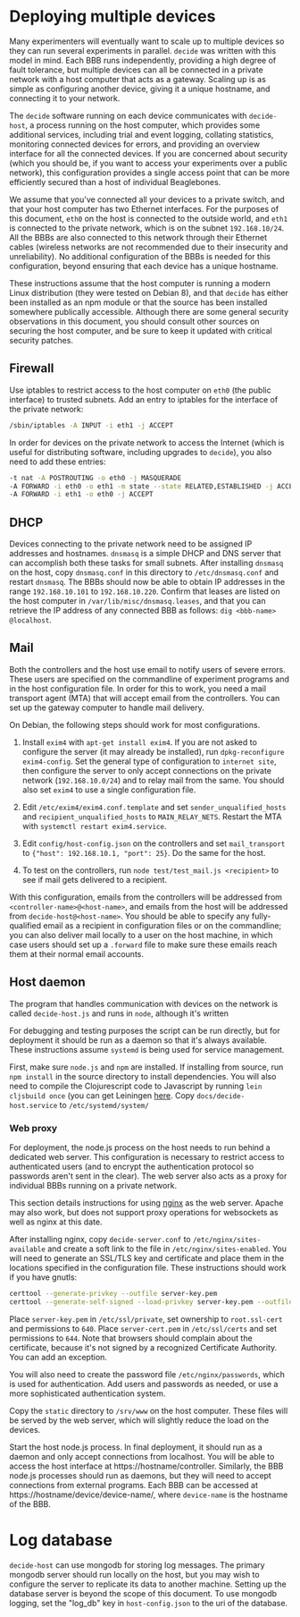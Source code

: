 # Deploying multiple devices

Many experimenters will eventually want to scale up to multiple devices so they can run several experiments in parallel. `decide` was written with this model in mind. Each BBB runs independently, providing a high degree of fault tolerance, but multiple devices can all be connected in a private network with a host computer that acts as a gateway. Scaling up is as simple as configuring another device, giving it a unique hostname, and connecting it to your network.

The `decide` software running on each device communicates with `decide-host`, a process running on the host computer, which provides some additional services, including trial and event logging, collating statistics, monitoring connected devices for errors, and providing an overview interface for all the connected devices. If you are concerned about security (which you should be, if you want to access your experiments over a public network), this configuration provides a single access point that can be more efficiently secured than a host of individual Beaglebones.

We assume that you've connected all your devices to a private switch, and that your host computer has two Ethernet interfaces. For the purposes of this document, `eth0` on the host is connected to the outside world, and `eth1` is connected to the private network, which is on the subnet `192.168.10/24`. All the BBBs are also connected to this network through their Ethernet cables (wireless networks are not recommended due to their insecurity and unreliability). No additional configuration of the BBBs is needed for this configuration, beyond ensuring that each device has a unique hostname.

These instructions assume that the host computer is running a modern Linux distribution (they were tested on Debian 8), and that `decide` has either been installed as an npm module or that the source has been installed somewhere publically accessible.  Although there are some general security observations in this document, you should consult other sources on securing the host computer, and be sure to keep it updated with critical security patches.

## Firewall

Use iptables to restrict access to the host computer on `eth0` (the public interface) to trusted subnets. Add an entry to iptables for the interface of the private network:

```bash
/sbin/iptables -A INPUT -i eth1 -j ACCEPT
```

In order for devices on the private network to access the Internet (which is useful for distributing software, including upgrades to `decide`), you also need to add these entries:

```bash
-t nat -A POSTROUTING -o eth0 -j MASQUERADE
-A FORWARD -i eth0 -o eth1 -m state --state RELATED,ESTABLISHED -j ACCEPT
-A FORWARD -i eth1 -o eth0 -j ACCEPT
```

## DHCP

Devices connecting to the private network need to be assigned IP addresses and hostnames. `dnsmasq` is a simple DHCP and DNS server that can accomplish both these tasks for small subnets.  After installing `dnsmasq` on the host, copy `dnsmasq.conf` in this directory to `/etc/dnsmasq.conf` and restart `dnsmasq`. The BBBs should now be able to obtain IP addresses in the range `192.168.10.101` to `192.168.10.220`. Confirm that leases are listed on the host computer in `/var/lib/misc/dnsmasq.leases`, and that you can retrieve the IP address of any connected BBB as follows: `dig <bbb-name> @localhost`.

## Mail

Both the controllers and the host use email to notify users of severe errors. These users are specified on the commandline of experiment programs and in the host configuration file. In order for this to work, you need a mail transport agent (MTA) that will accept email from the controllers. You can set up the gateway computer to handle mail delivery.

On Debian, the following steps should work for most configurations.

1. Install `exim4` with `apt-get install exim4`. If you are not asked to configure the server (it may already be installed), run `dpkg-reconfigure exim4-config`. Set the general type of configuration to `internet site`, then configure the server to only accept connections on the private network (`192.168.10.0/24`) and to relay mail from the same. You should also set `exim4` to use a single configuration file.

2. Edit `/etc/exim4/exim4.conf.template` and set `sender_unqualified_hosts` and `recipient_unqualified_hosts` to `MAIN_RELAY_NETS`. Restart the MTA with `systemctl restart exim4.service`.

3. Edit `config/host-config.json` on the controllers and set `mail_transport` to `{"host": 192.168.10.1, "port": 25}`. Do the same for the host.

4. To test on the controllers, run `node test/test_mail.js <recipient>` to see if mail gets delivered to a recipient.

With this configuration, emails from the controllers will be addressed from
`<controller-name>@<host-name>`, and emails from the host will be addressed from `decide-host@<host-name>`. You should be able to specify any fully-qualified email as a recipient in configuration files or on the commandline; you can also deliver mail locally to a user on the host machine, in which case users should set up a `.forward` file to make sure these emails reach them at their normal email accounts.

## Host daemon

The program that handles communication with devices on the network is called `decide-host.js` and runs in `node`, although it's written

For debugging and testing purposes the script can be run directly, but for deployment it should be run as a daemon so that it's always available.  These instructions assume `systemd` is being used for service management.

First, make sure `node.js` and `npm` are installed. If installing from source, run `npm install` in the source directory to install dependencies. You will also need to compile the Clojurescript code to Javascript by running `lein cljsbuild once` (you can get Leiningen [here](http://leiningen.org). Copy `docs/decide-host.service` to `/etc/systemd/system/`

### Web proxy

For deployment, the node.js process on the host needs to run behind a dedicated web server. This configuration is necessary to restrict access to authenticated users (and to encrypt the authentication protocol so passwords aren't sent in the clear).  The web server also acts as a proxy for individual BBBs running on a private network.

This section details instructions for using [nginx](http://nginx.org/) as the web server. Apache may also work, but does not support proxy operations for websockets as well as nginx at this date.

After installing nginx, copy `decide-server.conf` to `/etc/nginx/sites-available` and create a soft link to the file in `/etc/nginx/sites-enabled`. You will need to generate an SSL/TLS key and certificate and place them in the locations specified in the configuration file. These instructions should work if you have gnutls:

```bash
certtool --generate-privkey --outfile server-key.pem
certtool --generate-self-signed --load-privkey server-key.pem --outfile server-cert.pem
```

Place `server-key.pem` in `/etc/ssl/private`, set ownership to `root.ssl-cert` and permissions to `640`. Place `server-cert.pem` in `/etc/ssl/certs` and set permissions to `644`. Note that browsers should complain about the certificate, because it's not signed by a recognized Certificate Authority. You can add an exception.

You will also need to create the password file `/etc/nginx/passwords`, which is
used for authentication. Add users and passwords as needed, or use a more
sophisticated authentication system.

Copy the `static` directory to `/srv/www` on the host computer. These files will be served by the web server, which will slightly reduce the load on the devices.

Start the host node.js process. In final deployment, it should run as a daemon and only accept connections from localhost. You will be able to access the host interface at https://hostname/controller. Similarly, the BBB node.js processes should run as daemons, but they will need to accept connections from external programs. Each BBB can be accessed at https://hostname/device/device-name/, where `device-name` is the hostname of the BBB.

# Log database

`decide-host` can use mongodb for storing log messages. The primary mongodb server should run locally on the host, but you may wish to configure the server to replicate its data to another machine. Setting up the database server
is beyond the scope of this document. To use mongodb logging, set the "log_db" key in `host-config.json` to the uri of the database.
